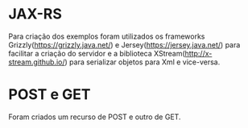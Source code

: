 # JAX-RS

Para criação dos exemplos foram utilizados os frameworks Grizzly(https://grizzly.java.net/) e Jersey(https://jersey.java.net/) para facilitar a criação do servidor e a biblioteca XStream(http://x-stream.github.io/) para serializar objetos para Xml e vice-versa.

# POST e GET

Foram criados um recurso de POST e outro de GET.